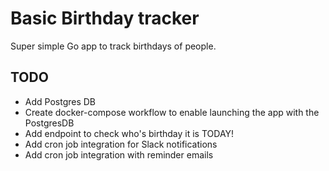 # Basic Birthday tracker

Super simple Go app to track birthdays of people.

## TODO

- Add Postgres DB
- Create docker-compose workflow to enable launching the app with the PostgresDB
- Add endpoint to check who's birthday it is TODAY!
- Add cron job integration for Slack notifications
- Add cron job integration with reminder emails
